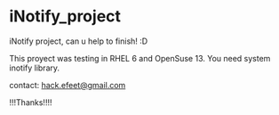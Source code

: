 # iNotify_project
iNotify project, can u help to finish! :D

This proyect was testing in RHEL 6 and OpenSuse 13.
You need system inotify library.

contact: hack.efeet@gmail.com

!!!Thanks!!!!
